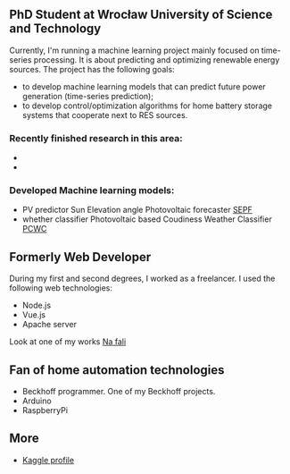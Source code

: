 ## PhD Student at Wrocław University of Science and Technology
Currently, I'm running a machine learning project mainly focused on time-series processing. It is about predicting and optimizing renewable energy sources. The project has the following goals:
* to develop machine learning models that can predict future power generation (time-series prediction);
* to develop control/optimization algorithms for home battery storage systems that cooperate next to RES sources. 


### Recently finished research in this area:
* 
*

### Developed Machine learning models:
* PV predictor Sun Elevation angle Photovoltaic forecaster [SEPF]()
* whether classifier Photovoltaic based Coudiness Weather Classifier [PCWC]()


## Formerly Web Developer
During my first and second degrees, I worked as a freelancer. I used the following web technologies:
* Node.js 
* Vue.js
* Apache server

Look at one of my works [Na fali](https://nafali-sport.pl/)

## Fan of home automation technologies 

* Beckhoff programmer. One of my Beckhoff projects.
* Arduino
* RaspberryPi

## More
*  [Kaggle profile](https://www.kaggle.com/kollosp) 
